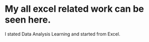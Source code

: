 # My all excel related work can be seen here. <br>
I stated Data Analysis Learning and started from Excel. 
